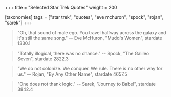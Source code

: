 +++
title = "Selected Star Trek Quotes"
weight = 200

[taxonomies]
tags = ["star trek", "quotes", "eve mchuron", "spock", "rojan", "sarek"]
+++

> "Oh, that sound of male ego. You travel halfway across the galaxy and it's
> still the same song."
-- Eve McHuron, "Mudd's Women", stardate 1330.1

> "Totally illogical, there was no chance."
-- Spock, "The Galileo Seven", stardate 2822.3

> "We do not colonize. We conquer. We rule. There is no other way for us."
-- Rojan, "By Any Other Name", stardate 4657.5

> "One does not thank logic."
-- Sarek, "Journey to Babel", stardate 3842.4
